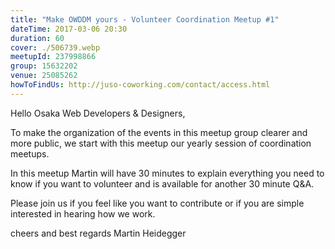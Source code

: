 ```yaml
---
title: "Make OWDDM yours - Volunteer Coordination Meetup #1"
dateTime: 2017-03-06 20:30
duration: 60
cover: ./506739.webp
meetupId: 237998866
group: 15632202
venue: 25085262
howToFindUs: http://juso-coworking.com/contact/access.html
---
```


Hello Osaka Web Developers & Designers,

To make the organization of the events in this meetup group clearer and more public, we start with this meetup our yearly session of coordination meetups.

In this meetup Martin will have 30 minutes to explain everything you need to know if you want to volunteer and is available for another 30 minute Q&A.

Please join us if you feel like you want to contribute or if you are simple interested in hearing how we work.

cheers and best regards
Martin Heidegger
